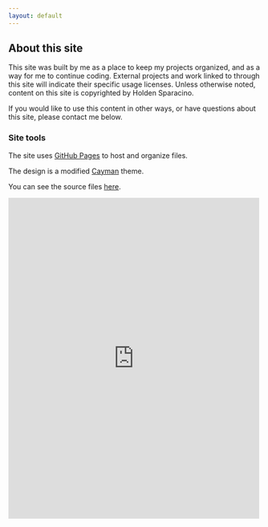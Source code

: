 ```yaml
---
layout: default
---
```


## About this site

This site was built by me as a place to keep my projects organized, and as a way for me to continue coding. External projects and work linked to through this site will indicate their specific usage licenses. Unless otherwise noted, content on this site is copyrighted by Holden Sparacino. 

If you would like to use this content in other ways, or have questions about this site, please contact me below.

### Site tools

The site uses [GitHub Pages](https://pages.github.com) to host and organize files. 

The design is a modified [Cayman](https://pages-themes.github.io/cayman/) theme.

You can see the source files [here](https://github.com/holdensparacino/holdensparacino.github.io).

<iframe id="contact-form" src="https://docs.google.com/forms/d/e/1FAIpQLSdF2-jt4IzQfpnvxtYXM8EoDYN46iPiZ6D-wnoplDk7bBUtjg/viewform?embedded=true" width="500" height="640" frameborder="0" marginheight="0" marginwidth="0">Loading...</iframe>
